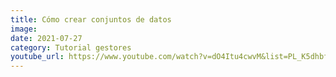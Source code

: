 ```yaml
---
title: Cómo crear conjuntos de datos
image: 
date: 2021-07-27
category: Tutorial gestores
youtube_url: https://www.youtube.com/watch?v=dO4Itu4cwvM&list=PL_K5dhbfg0DowESVMxKa2jpzcBsuqB-0h&index=9&ab_channel=Datasketch
---
```




